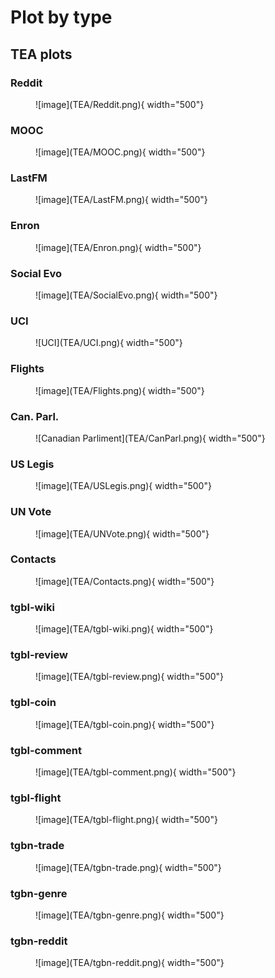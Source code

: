 # Plot by type

## TEA plots

<!-- <figure markdown>
  ![image](TEA/Reddit.png){ width="500"}
</figure> -->

### Reddit

<figure markdown>
  ![image](TEA/Reddit.png){ width="500"}
</figure>

### MOOC

<figure markdown>
  ![image](TEA/MOOC.png){ width="500"}
</figure>

### LastFM

<figure markdown>
  ![image](TEA/LastFM.png){ width="500"}
</figure>

### Enron

<figure markdown>
  ![image](TEA/Enron.png){ width="500"}
</figure>

### Social Evo

<figure markdown>
  ![image](TEA/SocialEvo.png){ width="500"}
</figure>

### UCI

<figure markdown>
  ![UCI](TEA/UCI.png){ width="500"}
</figure>

### Flights

<figure markdown>
![image](TEA/Flights.png){ width="500"}
</figure>

### Can. Parl.

<figure markdown>
![Canadian Parliment](TEA/CanParl.png){ width="500"}
</figure>

### US Legis

<figure markdown>
![image](TEA/USLegis.png){ width="500"}
</figure>

### UN Vote

<figure markdown>
![image](TEA/UNVote.png){ width="500"}
</figure>

### Contacts

<figure markdown>
![image](TEA/Contacts.png){ width="500"}
</figure>

### tgbl-wiki

<figure markdown>
![image](TEA/tgbl-wiki.png){ width="500"}
</figure>

### tgbl-review

<figure markdown>
![image](TEA/tgbl-review.png){ width="500"}
</figure>

### tgbl-coin

<figure markdown>
![image](TEA/tgbl-coin.png){ width="500"}
</figure>


### tgbl-comment

<figure markdown>
![image](TEA/tgbl-comment.png){ width="500"}
</figure>

### tgbl-flight

<figure markdown>
![image](TEA/tgbl-flight.png){ width="500"}
</figure>

### tgbn-trade

<figure markdown>
![image](TEA/tgbn-trade.png){ width="500"}
</figure>

### tgbn-genre

<figure markdown>
![image](TEA/tgbn-genre.png){ width="500"}
</figure>

### tgbn-reddit

<figure markdown>
![image](TEA/tgbn-reddit.png){ width="500"}
</figure>



